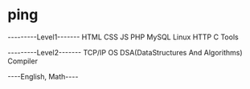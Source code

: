 # ping
---------Level1-------
HTML
CSS
JS
PHP
MySQL
Linux
HTTP
C
Tools

---------Level2-------
TCP/IP
OS
DSA(DataStructures And Algorithms)
Compiler

----English, Math----
